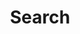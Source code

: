 ---
title: "Search"
layout: "search"
description: "Search posts"
summary: "Search for the content you need in the blog"
---